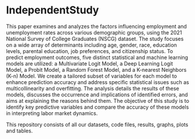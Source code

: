 # IndependentStudy

This paper examines and analyzes the factors influencing employment and unemployment rates across various demographic groups, using the 2021 National Survey of College Graduates (NSCG) dataset. The study focuses on a wide array of determinants including age, gender, race, education levels, parental education, job preferences, and citizenship status. To predict employment outcomes, five distinct statistical and machine learning models are utilized: a Multivariate Logit Model, a Deep Learning Logit Model, a Probit Model, a Random Forest Model, and a K-nearest Neighbors (K-n) Model. We create a tailored subset of variables for each model to enhance prediction accuracy and address specific statistical issues such as multicollinearity and overfitting. The analysis details the results of these models, discusses the occurrence and implications of identified errors, and aims at explaining the reasons behind them. The objective of this study is to identify key predictive variables and compare the accuracy of these models in interpreting labor market dynamics.

This repository consists of all our datasets, code files, results, graphs, plots and tables. 

